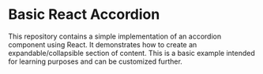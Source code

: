 # Basic React Accordion

This repository contains a simple implementation of an accordion component using React. It demonstrates how to create an expandable/collapsible section of content. This is a basic example intended for learning purposes and can be customized further.
